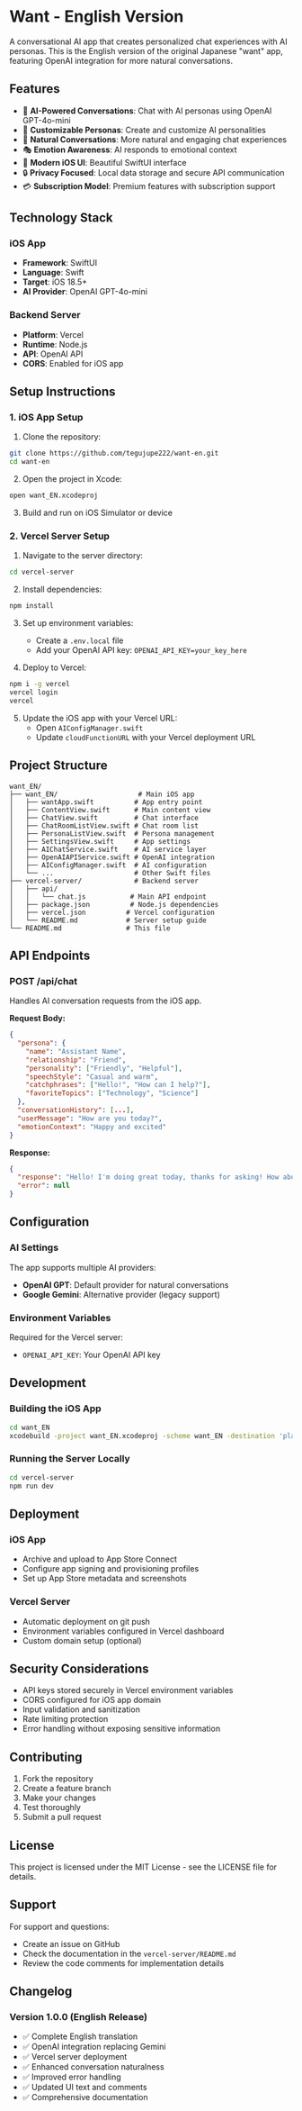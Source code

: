 # Want - English Version

A conversational AI app that creates personalized chat experiences with AI personas. This is the English version of the original Japanese "want" app, featuring OpenAI integration for more natural conversations.

## Features

- 🤖 **AI-Powered Conversations**: Chat with AI personas using OpenAI GPT-4o-mini
- 👤 **Customizable Personas**: Create and customize AI personalities
- 💬 **Natural Conversations**: More natural and engaging chat experiences
- 🎭 **Emotion Awareness**: AI responds to emotional context
- 📱 **Modern iOS UI**: Beautiful SwiftUI interface
- 🔒 **Privacy Focused**: Local data storage and secure API communication
- 💳 **Subscription Model**: Premium features with subscription support

## Technology Stack

### iOS App
- **Framework**: SwiftUI
- **Language**: Swift
- **Target**: iOS 18.5+
- **AI Provider**: OpenAI GPT-4o-mini

### Backend Server
- **Platform**: Vercel
- **Runtime**: Node.js
- **API**: OpenAI API
- **CORS**: Enabled for iOS app

## Setup Instructions

### 1. iOS App Setup

1. Clone the repository:
```bash
git clone https://github.com/tegujupe222/want-en.git
cd want-en
```

2. Open the project in Xcode:
```bash
open want_EN.xcodeproj
```

3. Build and run on iOS Simulator or device

### 2. Vercel Server Setup

1. Navigate to the server directory:
```bash
cd vercel-server
```

2. Install dependencies:
```bash
npm install
```

3. Set up environment variables:
   - Create a `.env.local` file
   - Add your OpenAI API key: `OPENAI_API_KEY=your_key_here`

4. Deploy to Vercel:
```bash
npm i -g vercel
vercel login
vercel
```

5. Update the iOS app with your Vercel URL:
   - Open `AIConfigManager.swift`
   - Update `cloudFunctionURL` with your Vercel deployment URL

## Project Structure

```
want_EN/
├── want_EN/                    # Main iOS app
│   ├── wantApp.swift          # App entry point
│   ├── ContentView.swift      # Main content view
│   ├── ChatView.swift         # Chat interface
│   ├── ChatRoomListView.swift # Chat room list
│   ├── PersonaListView.swift  # Persona management
│   ├── SettingsView.swift     # App settings
│   ├── AIChatService.swift    # AI service layer
│   ├── OpenAIAPIService.swift # OpenAI integration
│   ├── AIConfigManager.swift  # AI configuration
│   └── ...                    # Other Swift files
├── vercel-server/             # Backend server
│   ├── api/
│   │   └── chat.js           # Main API endpoint
│   ├── package.json          # Node.js dependencies
│   ├── vercel.json          # Vercel configuration
│   └── README.md            # Server setup guide
└── README.md                # This file
```

## API Endpoints

### POST /api/chat

Handles AI conversation requests from the iOS app.

**Request Body:**
```json
{
  "persona": {
    "name": "Assistant Name",
    "relationship": "Friend",
    "personality": ["Friendly", "Helpful"],
    "speechStyle": "Casual and warm",
    "catchphrases": ["Hello!", "How can I help?"],
    "favoriteTopics": ["Technology", "Science"]
  },
  "conversationHistory": [...],
  "userMessage": "How are you today?",
  "emotionContext": "Happy and excited"
}
```

**Response:**
```json
{
  "response": "Hello! I'm doing great today, thanks for asking! How about you?",
  "error": null
}
```

## Configuration

### AI Settings

The app supports multiple AI providers:
- **OpenAI GPT**: Default provider for natural conversations
- **Google Gemini**: Alternative provider (legacy support)

### Environment Variables

Required for the Vercel server:
- `OPENAI_API_KEY`: Your OpenAI API key

## Development

### Building the iOS App

```bash
cd want_EN
xcodebuild -project want_EN.xcodeproj -scheme want_EN -destination 'platform=iOS Simulator,name=iPhone 16' build
```

### Running the Server Locally

```bash
cd vercel-server
npm run dev
```

## Deployment

### iOS App
- Archive and upload to App Store Connect
- Configure app signing and provisioning profiles
- Set up App Store metadata and screenshots

### Vercel Server
- Automatic deployment on git push
- Environment variables configured in Vercel dashboard
- Custom domain setup (optional)

## Security Considerations

- API keys stored securely in Vercel environment variables
- CORS configured for iOS app domain
- Input validation and sanitization
- Rate limiting protection
- Error handling without exposing sensitive information

## Contributing

1. Fork the repository
2. Create a feature branch
3. Make your changes
4. Test thoroughly
5. Submit a pull request

## License

This project is licensed under the MIT License - see the LICENSE file for details.

## Support

For support and questions:
- Create an issue on GitHub
- Check the documentation in the `vercel-server/README.md`
- Review the code comments for implementation details

## Changelog

### Version 1.0.0 (English Release)
- ✅ Complete English translation
- ✅ OpenAI integration replacing Gemini
- ✅ Vercel server deployment
- ✅ Enhanced conversation naturalness
- ✅ Improved error handling
- ✅ Updated UI text and comments
- ✅ Comprehensive documentation 